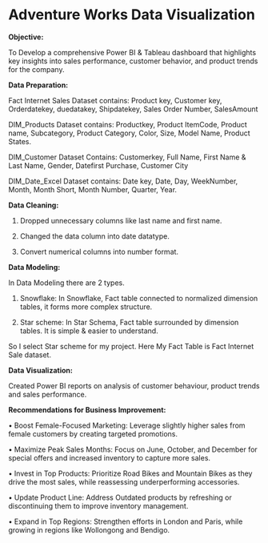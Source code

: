 # Adventure Works Data Visualization

**Objective:**

To Develop a comprehensive Power BI & Tableau dashboard that highlights key insights into sales performance, customer behavior, and product trends for the company.

**Data Preparation:**

Fact Internet Sales Dataset contains:
Product key, Customer key, Orderdatekey, duedatakey, Shipdatekey, Sales Order Number, SalesAmount

DIM_Products Dataset contains:
Productkey, Product ItemCode, Product name, Subcategory, Product Category, Color, Size, Model Name, Product States.

DIM_Customer Dataset Contains:
Customerkey, Full Name, First Name & Last Name, Gender, Datefirst Purchase, Customer City

DIM_Date_Excel Dataset contains:
Date key, Date, Day, WeekNumber, Month, Month Short, Month Number, Quarter, Year.

**Data Cleaning:**

1. Dropped unnecessary columns like last name and first name.
   
2. Changed the data column into date datatype.

3. Convert numerical columns into number format.

**Data Modeling:**

In Data Modeling there are 2 types.

1. Snowflake: In Snowflake, Fact table connected to normalized dimension tables, it forms more complex structure.
   
2. Star scheme: In Star Schema, Fact table surrounded by dimension tables. It is simple & easier to understand.
 
So I select Star scheme for my project.
Here My Fact Table is Fact Internet Sale dataset.

**Data Visualization:**

Created Power BI reports on analysis of customer behaviour, product trends and sales performance.

**Recommendations for Business Improvement:**

• Boost Female-Focused Marketing: Leverage slightly higher sales from female customers by creating targeted promotions.

• Maximize Peak Sales Months: Focus on June, October, and December for special offers and increased inventory to capture more sales.

• Invest in Top Products: Prioritize Road Bikes and Mountain Bikes as they drive the most sales, while reassessing underperforming accessories.

• Update Product Line: Address Outdated products by refreshing or discontinuing them to improve inventory management.

• Expand in Top Regions: Strengthen efforts in London and Paris, while growing in regions like Wollongong and Bendigo.





